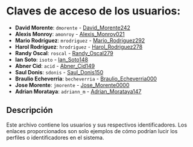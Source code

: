 # Claves de acceso de los usuarios:

- **David Morente**: `dmorente` - [David_Morente242](#)
- **Alexis Monroy**: `amonroy` - [Alexis_Monroy021](#)
- **Mario Rodríguez**: `mrodriguez` - [Mario_Rodriguez292](#)
- **Harol Rodríguez**: `hrodriguez` - [Harol_Rodriguez278](#)
- **Randy Oscal**: `roscal` - [Randy_Oscal279](#)
- **Ian Soto**: `isoto` - [Ian_Soto148](#)
- **Abner Cid**: `acid` - [Abner_Cid149](#)
- **Saul Donis**: `sdonis` - [Saul_Donis150](#)
- **Braulio Echeverria**: `becheverria` - [Braulio_Echeverria000](#)
- **Jose Morente**: `jmorente` - [Jose_Morente0000](#)
- **Adrian Morataya**: `adriann_m` - [Adrian_Morataya147](#)

## Descripción

Este archivo contiene los usuarios y sus respectivos identificadores. Los enlaces proporcionados son solo ejemplos de cómo podrían lucir los perfiles o identificadores en el sistema.
